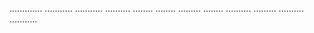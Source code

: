 .............
...........
...........
..........
........
........
.........
........
..........
.........
..........
...........
